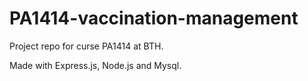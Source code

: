 # PA1414-vaccination-management
Project repo for curse PA1414 at BTH.

Made with Express.js, Node.js and Mysql.
